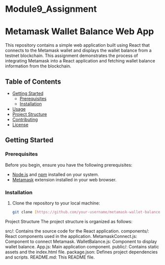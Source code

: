 # Module9_Assignment
# Metamask Wallet Balance Web App

This repository contains a simple web application built using React that connects to the Metamask wallet and displays the wallet balance from a testnet blockchain. This assignment demonstrates the process of integrating Metamask into a React application and fetching wallet balance information from the blockchain.

## Table of Contents

- [Getting Started](#getting-started)
  - [Prerequisites](#prerequisites)
  - [Installation](#installation)
- [Usage](#usage)
- [Project Structure](#project-structure)
- [Contributing](#contributing)
- [License](#license)

## Getting Started

### Prerequisites

Before you begin, ensure you have the following prerequisites:

- [Node.js](https://nodejs.org/) and [npm](https://www.npmjs.com/) installed on your system.
- [Metamask](https://metamask.io/) extension installed in your web browser.

### Installation

1. Clone the repository to your local machine:

   ```bash
   git clone [https://github.com/your-username/metamask-wallet-balance.git](https://github.com/kishorehalder/Module9_Assignment)
Project Structure
The project structure is organized as follows:

src/: Contains the source code for the React application.
components/: React components used in the application.
MetamaskConnect.js: Component to connect Metamask.
WalletBalance.js: Component to display wallet balance.
App.js: Main application component.
public/: Contains static assets and the index.html file.
package.json: Defines project dependencies and scripts.
README.md: This README file.
